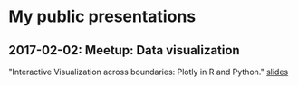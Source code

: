 # My public presentations

## 2017-02-02: Meetup: Data visualization

"Interactive Visualization across boundaries: Plotly in R and Python."
[slides](meetup_visualization/prese_meetup_plotly.slides.html)

